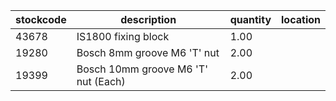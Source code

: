 |stockcode|description|quantity|location|
|---------|-----------|--------|--------|
|43678|IS1800 fixing block|1.00||
|19280|Bosch 8mm groove M6 'T' nut|2.00||
|19399|Bosch 10mm groove M6 'T' nut (Each)|2.00||
